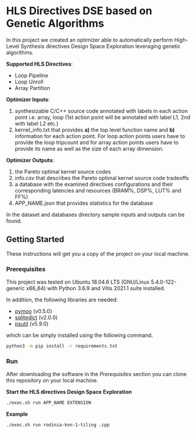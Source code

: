 # HLS Directives DSE based on Genetic Algorithms

In this project we created an optimizer able to automatically perform High-Level Synthesis directives Design Space Exploration leveraging genetic algorithms. 

**Supported HLS Directives**:
* Loop Pipeline
* Loop Unroll
* Array Partition

**Optimizer Inputs**:
1. synthesizable C/C++ source code annotated with labels in each action point i.e. array, loop (1st action point will be annotated with label L1, 2nd with label L2 etc.)
2. kernel_info.txt that provides **a)** the top level function name and **b)** information for each action point. For loop action points users have to provide the loop tripcount and for array action points users have to provide its name as well as the size of each array dimension.

**Optimizer Outputs**:
1. the Pareto optimal kernel source codes
2. info.csv that describes the Pareto optimal kernel source code tradeoffs
3. a database with the examined directives configurations and their corresponding latencies and resources (BRAM%, DSP%, LUT% and FF%)
4. APP_NAME.json that provides statistics for the database

In the dataset and databases directory sample inputs and outputs can be found.

## Getting Started

These instructions will get you a copy of the project on your local machine.

### Prerequisites

This project was tested on Ubuntu 18.04.6 LTS (GNU/Linux 5.4.0-122-generic x86_64) with Python 3.6.9 and Vitis 2021.1 suite installed. 

In addition, the following libraries are needed:
* [pymoo](https://pypi.org/project/pymoo/) (v0.5.0)
* [sqlitedict](https://pypi.org/project/sqldict/) (v2.0.0)
* [psutil](https://pypi.org/project/psutil/) (v5.9.0)

which can be simply installed using the following command.

```bash
python3 -m pip install -r requirements.txt
```

### Run

After downloading the software in the *Prerequisites* section you can clone this repository on your local machine.

**Start the HLS directives Design Space Exploration**

```bash
./exec.sh run APP_NAME EXTENSION
```

**Example**

```bash
./exec.sh run rodinia-knn-1-tiling .cpp
```